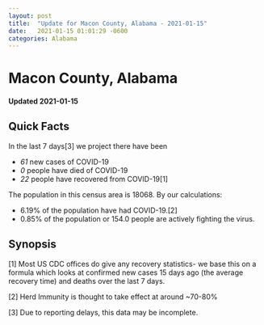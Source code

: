 ```yaml
---
layout: post
title:  "Update for Macon County, Alabama - 2021-01-15"
date:   2021-01-15 01:01:29 -0600
categories: Alabama
---
```


# Macon County, Alabama
#### Updated 2021-01-15

## Quick Facts

In the last 7 days[3] we project there have been
- *61* new cases of COVID-19
- *0* people have died of COVID-19
- *22* people have recovered from COVID-19[1]

The population in this census area is 18068. By our calculations:
- 6.19% of the population have had COVID-19.[2]
- 0.85% of the population or 154.0 people are actively fighting the virus.

## Synopsis




[1] Most US CDC offices do give any recovery statistics- we base this on a formula which looks at confirmed new cases
15 days ago (the average recovery time) and deaths over the last 7 days.

[2] Herd Immunity is thought to take effect at around ~70-80%

[3] Due to reporting delays, this data may be incomplete.
 
    